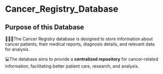 # Cancer_Registry_Database
<h2>Purpose of this Database</h2>
👩🏽‍⚕️The Cancer Registry database is designed to store information about cancer patients, their medical reports, diagnosis details, and relevant data for analysis. 

💻The database aims to provide a <b>centralized repository</b> for cancer-related information, facilitating better patient care, research, and analysis.


